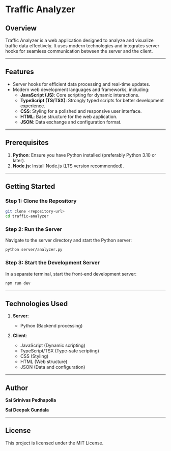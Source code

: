 
# Traffic Analyzer

## Overview
Traffic Analyzer is a web application designed to analyze and visualize traffic data effectively. It uses modern technologies and integrates server hooks for seamless communication between the server and the client.

---

## Features
- Server hooks for efficient data processing and real-time updates.
- Modern web development languages and frameworks, including:
  - **JavaScript (JS)**: Core scripting for dynamic interactions.
  - **TypeScript (TS/TSX)**: Strongly typed scripts for better development experience.
  - **CSS**: Styling for a polished and responsive user interface.
  - **HTML**: Base structure for the web application.
  - **JSON**: Data exchange and configuration format.
  
---

## Prerequisites
1. **Python**: Ensure you have Python installed (preferably Python 3.10 or later).
2. **Node.js**: Install Node.js (LTS version recommended).

---

## Getting Started

### Step 1: Clone the Repository
```bash
git clone <repository-url>
cd traffic-analyzer
```

### Step 2: Run the Server
Navigate to the server directory and start the Python server:
```bash
python server/analyzer.py
```

### Step 3: Start the Development Server
In a separate terminal, start the front-end development server:
```bash
npm run dev
```

---

## Technologies Used
1. **Server**:
   - Python (Backend processing)

2. **Client**:
   - JavaScript (Dynamic scripting)
   - TypeScript/TSX (Type-safe scripting)
   - CSS (Styling)
   - HTML (Web structure)
   - JSON (Data and configuration)

---

## Author
**Sai Srinivas Pedhapolla**

**Sai Deepak Gundala**

---

## License
This project is licensed under the MIT License.
